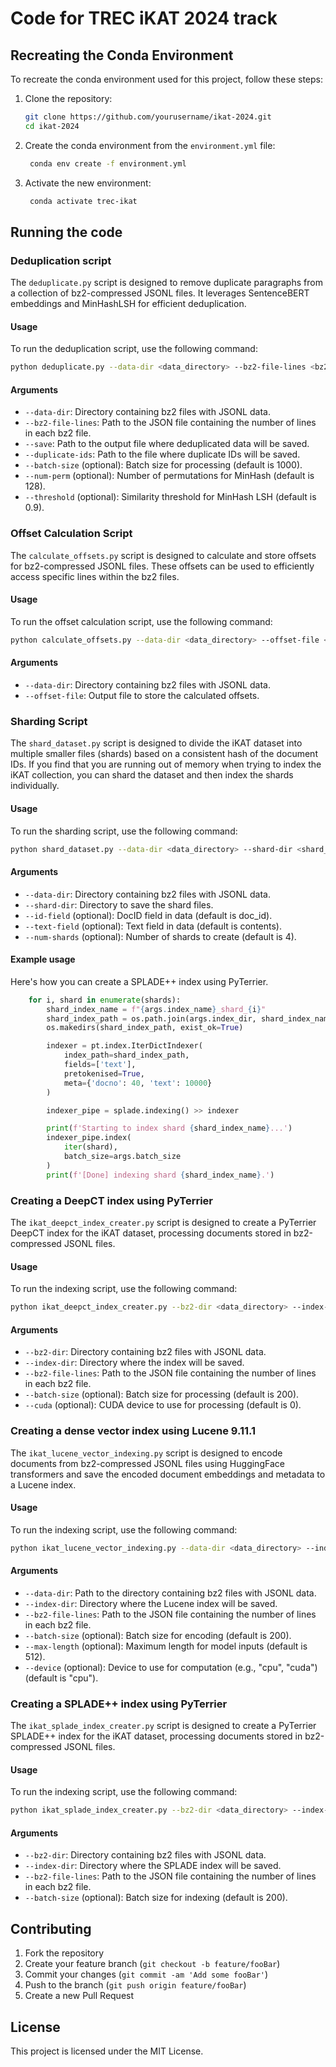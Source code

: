 # Code for TREC iKAT 2024 track

## Recreating the Conda Environment

To recreate the conda environment used for this project, follow these steps:

1. Clone the repository:
   ```bash
   git clone https://github.com/yourusername/ikat-2024.git
   cd ikat-2024
   ```
2. Create the conda environment from the `environment.yml` file:
   ```bash
    conda env create -f environment.yml
   ```
3. Activate the new environment:
   ```bash
    conda activate trec-ikat
   ```

## Running the code

### Deduplication script

The `deduplicate.py` script is designed to remove duplicate paragraphs from a collection of bz2-compressed JSONL files. It leverages SentenceBERT embeddings and MinHashLSH for efficient deduplication.

#### Usage

To run the deduplication script, use the following command:

```bash
python deduplicate.py --data-dir <data_directory> --bz2-file-lines <bz2_file_lines.json> --save <output_file.json> --duplicate-ids <duplicates_file.txt> [--batch-size <batch_size>] [--num-perm <num_perm>] [--threshold <threshold>]
```
#### Arguments
- `--data-dir`: Directory containing bz2 files with JSONL data.
- `--bz2-file-lines`: Path to the JSON file containing the number of lines in each bz2 file.
- `--save`: Path to the output file where deduplicated data will be saved.
- `--duplicate-ids`: Path to the file where duplicate IDs will be saved.
- `--batch-size` (optional): Batch size for processing (default is 1000).
- `--num-perm` (optional): Number of permutations for MinHash (default is 128).
- `--threshold` (optional): Similarity threshold for MinHash LSH (default is 0.9).

### Offset Calculation Script

The `calculate_offsets.py` script is designed to calculate and store offsets for bz2-compressed JSONL files. These offsets can be used to efficiently access specific lines within the bz2 files.

#### Usage

To run the offset calculation script, use the following command:

```bash
python calculate_offsets.py --data-dir <data_directory> --offset-file <output_offset_file.json>
```
#### Arguments
- `--data-dir`: Directory containing bz2 files with JSONL data.
- `--offset-file`: Output file to store the calculated offsets.

### Sharding Script
The `shard_dataset.py` script is designed to divide the iKAT dataset into multiple smaller files (shards) based on a consistent hash of the document IDs. If you find that you are running out of memory when trying to index the iKAT collection, you can shard the dataset and then index the shards individually. 

#### Usage
To run the sharding script, use the following command:
```bash
python shard_dataset.py --data-dir <data_directory> --shard-dir <shard_directory> [--id-field <id_field>] [--text-field <text_field>] [--num-shards <num_shards>]
```
#### Arguments
- `--data-dir`: Directory containing bz2 files with JSONL data.
- `--shard-dir`: Directory to save the shard files.
- `--id-field` (optional): DocID field in data (default is doc_id).
- `--text-field` (optional): Text field in data (default is contents).
- `--num-shards` (optional): Number of shards to create (default is 4).

#### Example usage
Here's how you can create a SPLADE++ index using PyTerrier. 

```python
    for i, shard in enumerate(shards):
        shard_index_name = f"{args.index_name}_shard_{i}"
        shard_index_path = os.path.join(args.index_dir, shard_index_name)
        os.makedirs(shard_index_path, exist_ok=True)

        indexer = pt.index.IterDictIndexer(
            index_path=shard_index_path,
            fields=['text'],
            pretokenised=True,
            meta={'docno': 40, 'text': 10000}
        )

        indexer_pipe = splade.indexing() >> indexer

        print(f'Starting to index shard {shard_index_name}...')
        indexer_pipe.index(
            iter(shard),
            batch_size=args.batch_size
        )
        print(f'[Done] indexing shard {shard_index_name}.')
```



### Creating a DeepCT index using PyTerrier

The `ikat_deepct_index_creater.py` script is designed to create a PyTerrier DeepCT index for the iKAT dataset, processing documents stored in bz2-compressed JSONL files.

#### Usage

To run the indexing script, use the following command:

```bash
python ikat_deepct_index_creater.py --bz2-dir <data_directory> --index-dir <index_directory> --bz2-file-lines <bz2_file_lines.json> [--batch-size <batch_size>] [--cuda <cuda_device>]
```
#### Arguments
- `--bz2-dir`: Directory containing bz2 files with JSONL data.
- `--index-dir`: Directory where the index will be saved.
- `--bz2-file-lines`: Path to the JSON file containing the number of lines in each bz2 file.
- `--batch-size` (optional): Batch size for processing (default is 200).
- `--cuda` (optional): CUDA device to use for processing (default is 0).

### Creating a dense vector index using Lucene 9.11.1 

The `ikat_lucene_vector_indexing.py` script is designed to encode documents from bz2-compressed JSONL files using HuggingFace transformers and save the encoded document embeddings and metadata to a Lucene index.

#### Usage

To run the indexing script, use the following command:

```bash
python ikat_lucene_vector_indexing.py --data-dir <data_directory> --index-dir <index_directory> --bz2-file-lines <bz2_file_lines.json> [--batch-size <batch_size>] [--max-length <max_length>] [--device <device>]
```
#### Arguments
- `--data-dir`: Path to the directory containing bz2 files with JSONL data.
- `--index-dir`: Directory where the Lucene index will be saved.
- `--bz2-file-lines`: Path to the JSON file containing the number of lines in each bz2 file.
- `--batch-size` (optional): Batch size for encoding (default is 200).
- `--max-length` (optional): Maximum length for model inputs (default is 512).
- `--device` (optional): Device to use for computation (e.g., "cpu", "cuda") (default is "cpu").

### Creating a SPLADE++ index using PyTerrier

The `ikat_splade_index_creater.py` script is designed to create a PyTerrier SPLADE++ index for the iKAT dataset, processing documents stored in bz2-compressed JSONL files.

#### Usage

To run the indexing script, use the following command:

```bash
python ikat_splade_index_creater.py --bz2-dir <data_directory> --index-dir <index_directory> --bz2-file-lines <bz2_file_lines.json> [--batch-size <batch_size>]
```
#### Arguments
- `--bz2-dir`: Directory containing bz2 files with JSONL data.
- `--index-dir`: Directory where the SPLADE index will be saved.
- `--bz2-file-lines`: Path to the JSON file containing the number of lines in each bz2 file.
- `--batch-size` (optional): Batch size for indexing (default is 200).

## Contributing

1. Fork the repository
2. Create your feature branch (`git checkout -b feature/fooBar`)
3. Commit your changes (`git commit -am 'Add some fooBar'`)
4. Push to the branch (`git push origin feature/fooBar`)
5. Create a new Pull Request
   
## License
This project is licensed under the MIT License.



